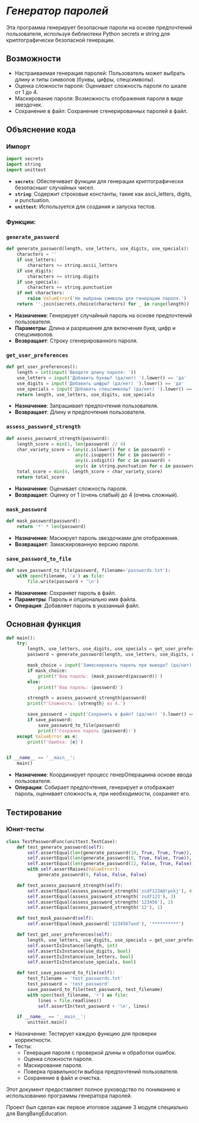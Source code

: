 # *Генератор паролей*


Эта программа генерирует безопасные пароли на основе предпочтений пользователя, используя библиотеки Python secrets и string для криптографически безопасной генерации.

## Возможности

- Настраиваемая генерация паролей: Пользователь может выбрать длину и типы символов (буквы, цифры, спецсимволы).
- Оценка сложности пароля: Оценивает сложность пароля по шкале от 1 до 4.
- Маскирование пароля: Возможность отображения пароля в виде звездочек.
- Сохранение в файл: Сохранение сгенерированных паролей в файл.

## Объяснение кода

### Импорт

```python
import secrets
import string
import unittest
```

- **`secrets`**: Обеспечивает функции для генерации криптографически безопасныхг случайных чисел.
- **`string`**: Содержит строковые константы, такие как ascii_letters, digits, и punctuation.
- **`unittest`**: Используется для создания и запуска тестов.

### Функции:

### `generate_password`

```python
def generate_password(length, use_letters, use_digits, use_specials):
    characters = ''
    if use_letters:
        characters += string.ascii_letters
    if use_digits:
        characters += string.digits
    if use_specials:
        characters += string.punctuation
    if not characters:
        raise ValueError('Не выбраны символы для генерации пароля.')
    return ''.join(secrets.choice(characters) for _ in range(length))
```

- **Назначение**: Генерирует случайный пароль на основе предпочтений пользователя.
- **Параметры**: Длина и разрешения для включения букв, цифр и спецсимволов.
- **Возвращает**: Строку сгенерированного пароля.

### `get_user_preferences`

```python
def get_user_preferences():
    length = int(input('Введите длину пароля: '))
    use_letters = input('Добавить буквы? (да/нет) ').lower() == 'да'
    use_digits = input('Добавить цифры? (да/нет) ').lower() == 'да'
    use_specials = input('Добавить спецсимволы? (да/нет) ').lower() == 'да'
    return length, use_letters, use_digits, use_specials
```

- **Назначение**: Запрашивает предпочтения пользователя.
- **Возвращает**: Длину и предпочтения пользователя.

### `assess_password_strength`

```python
def assess_password_strength(password):
    length_score = min(1, len(password) // 4)
    char_variety_score = (any(c.islower() for c in password) +
                          any(c.isupper() for c in password) +
                          any(c.isdigit() for c in password) +
                          any(c in string.punctuation for c in password))
    total_score = min(4, length_score + char_variety_score)
    return total_score
```

- **Назначение**: Оценивает сложность пароля.
- **Возвращает**: Оценку от 1 (очень слабый) до 4 (очень сложный).

### `mask_password`

```python
def mask_password(password):
    return '*' * len(password)
```

- **Назначение**: Маскирует пароль звездочками для отображения.
- **Возвращает**: Замаскированную версию пароля.

### `save_password_to_file`

```python
def save_password_to_file(password, filename='passwords.txt'):
    with open(filename, 'a') as file:
        file.write(password + '\n')
```

- **Назначение**: Сохраняет пароль в файл.
- **Параметры**: Пароль и опционально имя файла.
- **Операция**: Добавляет пароль в указанный файл.

## Основная функция

```python
def main():
    try:
        length, use_letters, use_digits, use_specials = get_user_preferences()
        password = generate_password(length, use_letters, use_digits, use_specials)

        mask_choice = input('Замаскировать пароль при выводе? (да/нет) ').lower() == 'да'
        if mask_choice:
            print(f'Ваш пароль: {mask_password(password)}')
        else:
            print(f'Ваш пароль: {password}')

        strength = assess_password_strength(password)
        print(f'Сложность: {strength} из 4.')

        save_password = input('Сохранить в файл? (да/нет) ').lower() == 'да'
        if save_password:
            save_password_to_file(password)
            print(f'Сохранен пароль {password}!')
    except ValueError as e:
        print(f'Ошибка: {e}')


if __name__ == '__main__':
    main()
```

- **Назначение**: Координирует процесс генерОперациина основе ввода пользователя.
- **Операции**: Собирает предпочтения, генерирует и отображает пароль, оценивает сложность и, при необходимости, сохраняет его.

## Тестирование

### Юнит-тесты

```python
class TestPasswordFunc(unittest.TestCase):
    def test_generate_password(self):
        self.assertEqual(len(generate_password(10, True, True, True)), 10)
        self.assertEqual(len(generate_password(8, True, False, True)), 8)
        self.assertEqual(len(generate_password(12, False, True, False)), 12)
        with self.assertRaises(ValueError):
            generate_password(9, False, False, False)

    def test_assess_password_strength(self):
        self.assertEqual(assess_password_strength('zsdf123A@!pokj'), 4)
        self.assertEqual(assess_password_strength('zsdf123'), 3)
        self.assertEqual(assess_password_strength('123456'), 2)
        self.assertEqual(assess_password_strength('12'), 1)

    def test_mask_password(self):
        self.assertEqual(mask_password('1234567axd'), '**********')

    def test_get_user_preferences(self):
        length, use_letters, use_digits, use_specials = get_user_preferences()
        self.assertIsInstance(length, int)
        self.assertIsInstance(use_digits, bool)
        self.assertIsInstance(use_letters, bool)
        self.assertIsInstance(use_specials, bool)

    def test_save_password_to_file(self):
        test_filename = 'test_passwords.txt'
        test_password = 'test_password'
        save_password_to_file(test_password, test_filename)
        with open(test_filename, 'r') as file:
            lines = file.readlines()
            self.assertIn(test_password + '\n', lines)

    if __name__ == '__main__':
        unittest.main()
```

- Назначение: Тестирует каждую функцию для проверки корректности.
- Тесты: 
  - Генерация пароля с проверкой длины и обработки ошибок.
  - Оценка сложности пароля.
  - Маскирование пароля.
  - Поверка правильности выбора предпочтений пользователя.
  - Сохранение в файл и очистка. 

Этот документ предоставляет полное руководство по пониманию и использованию программы генератора паролей.

Проект был сделан как первое итоговое задание 3 модуля специально для BangBangEducation.
